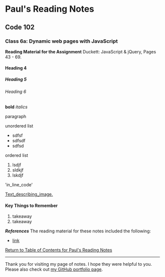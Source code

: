 # Paul's Reading Notes

## Code 102

### Class 6a: Dynamic web pages with JavaScript

**Reading Material for the Assignment**
Duckett: JavaScript & jQuery, Pages 43 - 69.


<!-- Helpful Reminders for Writing in Markdown  -->

#### Heading 4
##### Heading 5
###### Heading 6

**bold**
*italics*

paragraph

unordered list
- sdfsf
- sdfsdf
- sdfsd

ordered list
1. lsdjf
1. sldkjf
1. lskdjf

'in_line_code'

[Text_describing_image.](link_to_helpful_image)

<!-- end/ Helpful Reminders for Writing in Markdown  -->


#### Key Things to Remember
1. takeaway
1. takeaway




***References***
The reading material for these notes included the following:
- [link](address)




[Return to Table of Contents for Paul's Reading Notes](https://paul-leonard.github.io/reading-notes/ "Go back to find more notes!")

---

Thank you for visiting my page of notes.  I hope they were helpful to you.  Please also check out [my GitHub portfolio page](https://github.com/paul-leonard "Paul's GitHub Portfolio").
